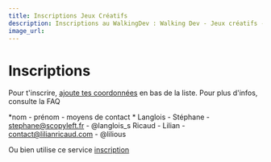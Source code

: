 ```yaml
---
title: Inscriptions Jeux Créatifs
description: Inscriptions au WalkingDev : Walking Dev - Jeux créatifs -Lilian Ricaud et Stéphane Langlois
image_url:
---
```



# Inscriptions 

Pour t'inscrire, [ajoute tes coordonnées](https://github.com/walkingdev/jeux-creatifs/blob/master/v33/inscriptions.md) en bas de la liste. Pour plus d'infos, consulte la FAQ

*nom - prénom - moyens de contact *
Langlois - Stéphane - stephane@scopyleft.fr - @langlois_s
Ricaud - Lilian - contact@lilianricaud.com - @lilious



Ou bien utilise ce service [inscription](https://www.eventbrite.fr/e/billets-co-creer-ses-outils-creatifs-32855978115)
